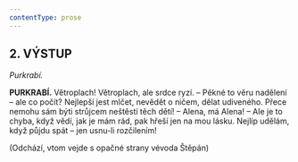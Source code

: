 ```yaml
---
contentType: prose
---
```


<section>

## 2\. VÝSTUP 

_Purkrabí._  

</section>

<section>

**PURKRABÍ.** Větroplach! Větroplach, ale srdce ryzí. – Pěkné to věru nadělení – ale co počít? Nejlepší jest mlčet, nevědět o ničem, dělat udiveného. Přece nemohu sám býti strůjcem neštěstí těch dětí! – Alena, má Alena! – Ale je to chyba, když vědí, jak je mám rád, pak hřeší jen na mou lásku. Nejlíp udělám, když půjdu spát – jen usnu-li rozčilením!

(Odchází, vtom vejde s opačné strany vévoda Štěpán)

</section>
